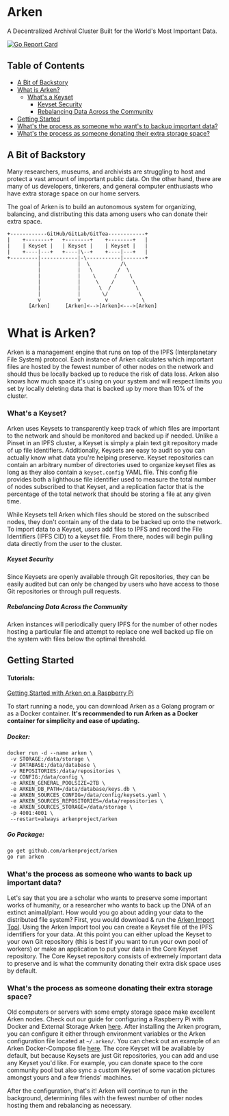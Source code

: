 # Arken

A Decentralized Archival Cluster Built for the World's Most Important Data.

[![Go Report Card](https://goreportcard.com/badge/github.com/arkenproject/arken)](https://goreportcard.com/report/github.com/arkenproject/arken)

## Table of Contents

- [A Bit of Backstory](#a-bit-of-backstory)
- [What is Arken?](#what-is-arken)
  - [What's a Keyset](#whats-a-keyset)
    - [Keyset Security](#keyset-security)
    - [Rebalancing Data Across the Community](#rebalancing-data-across-the-community)
- [Getting Started](#getting-started)
- [What's the process as someone who want's to backup important data?](#what's-the-process-as-someone-who-want's-to-backup-important-data?)
- [What's the process as someone donating their extra storage space?](#what's-the-process-as-someone-donating-their-extra-storage-space?)

## A Bit of Backstory

Many researchers, museums, and archivists are struggling to host and protect a vast amount of important public data. 
On the other hand, there are many of us developers, tinkerers, and general computer enthusiasts who have extra storage 
space on our home servers.

The goal of Arken is to build an autonomous system for organizing, balancing, and distributing this data among users who 
can donate their extra space. 

```
+------------GitHub/GitLab/GitTea------------+
|    +--------+   +--------+    +--------+   |
|    | Keyset |   | Keyset |    | Keyset |   |
|    +----|---+   +----|\--+    +----|---+   |
+---------|------------|-\-----------|-------+
          |            |  \          /\
          |            |   \        /  \
          |            |    \      /    \
          |            |     \    /      \
          |            |      \  /        \
          |            |       \/          \
          v            v        v           \
       [Arken]     [Arken]<-->[Arken]<--->[Arken]
```

# What is Arken?

Arken is a management engine that runs on top of the IPFS (Interplanetary File System) protocol. Each instance of Arken 
calculates which important files are hosted by the fewest number of other nodes on the network and should thus be 
locally backed up to reduce the risk of data loss. Arken also knows how much space it's using on your system and will 
respect limits you set by locally deleting data that is backed up by more than 10% of the cluster. 

### What's a Keyset?

Arken uses Keysets to transparently keep track of which files are important to the network and should be
monitored and backed up if needed. Unlike a Pinset in an IPFS cluster, a Keyset is simply a plain text git repository
made of up file identifiers. Additionally, Keysets are easy to audit so you can actually know what data you're helping
preserve. Keyset repositories can contain an arbitrary number of directories used to organize keyset files as long as 
they also contain a `keyset.config` YAML file. This config file provides both a lighthouse file identifier used to 
measure the total number of nodes subscribed to that Keyset, and a replication factor that is the percentage of the
total network that should be storing a file at any given time.

While Keysets tell Arken which files should be stored on the subscribed nodes, they don't contain any of the
data to be backed up onto the network. To import data to a Keyset, users add files to IPFS and record the File 
Identifiers (IPFS CID) to a keyset file. From there, nodes will begin pulling data directly from the user to the cluster.

##### Keyset Security

Since Keysets are openly available through Git repositories, they can be easily audited but can only be changed by 
users who have access to those Git repositories or through pull requests.

##### Rebalancing Data Across the Community

Arken instances will periodically query IPFS for the number of other nodes hosting a particular file and attempt to 
replace one well backed up file on the system with files below the optimal threshold.

## Getting Started

#### Tutorials:
[Getting Started with Arken on a Raspberry Pi](https://github.com/arkenproject/arken/blob/master/docs/raspberry-pi-setup.md)

To start running a node, you can download Arken as a Golang program or as a Docker container. 
**It's recommended to run Arken as a Docker container for simplicity and ease of updating.** 

##### Docker:

```
docker run -d --name arken \
 -v STORAGE:/data/storage \
 -v DATABASE:/data/database \
 -v REPOSITORIES:/data/repositories \
 -v CONFIG:/data/config \
 -e ARKEN_GENERAL_POOLSIZE=2TB \
 -e ARKEN_DB_PATH=/data/database/keys.db \
 -e ARKEN_SOURCES_CONFIG=/data/config/keysets.yaml \
 -e ARKEN_SOURCES_REPOSITORIES=/data/repositories \
 -e ARKEN_SOURCES_STORAGE=/data/storage \
 -p 4001:4001 \
 --restart=always arkenproject/arken
```

##### Go Package:

```
go get github.com/arkenproject/arken
go run arken
```

### What's the process as someone who wants to back up important data?

Let's say that you are a scholar who wants to preserve some important works of humanity, or a researcher who wants 
to back up the DNA of an extinct animal/plant. How would you go about adding your data to the distributed file system? 
First, you would download & run the [Arken Import Tool](https://github.com/arkenproject/ait). Using the Arken Import tool you can create 
a Keyset file of the IPFS identifiers for your data. At this point you can either upload the Keyset to your own Git 
repository (this is best if you want to run your own pool of workers) or make an application to put your data in the
Core Keyset repository. The Core Keyset repository consists of extremely important data to preserve and is what the 
community donating their extra disk space uses by default.

### What's the process as someone donating their extra storage space?

Old computers or servers with some empty storage space make excellent Arken nodes. Check out our guide for configuring a Raspberry Pi with Docker and External Storage Arken [here](https://github.com/arkenproject/arken/blob/master/docs/raspberry-pi-setup.md). After installing the 
Arken program, you can configure it either through environment variables or the Arken configuration file located at `~/.arken/`. You can check out an example of an Arken Docker-Compose file [here](https://github.com/arkenproject/arken/blob/master/docs/examples/docker-compose.yml). The core Keyset will be available by default, but because Keysets are just Git repositories, you can add and use 
any Keyset you'd like. For example, you can donate space to the core community pool but also sync a custom Keyset of 
some vacation pictures amongst yours and a few friends' machines.

After the configuration, that's it! Arken will continue to run in the background, determining files with the fewest 
number of other nodes hosting them and rebalancing as necessary.
